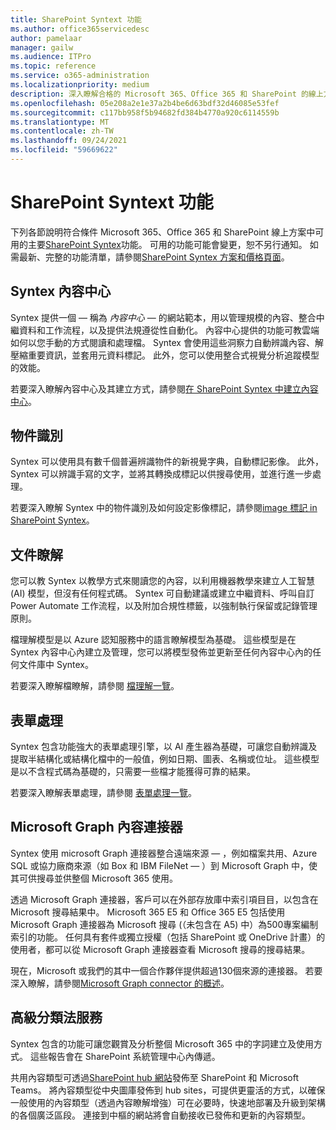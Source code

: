 ```yaml
---
title: SharePoint Syntext 功能
ms.author: office365servicedesc
author: pamelaar
manager: gailw
ms.audience: ITPro
ms.topic: reference
ms.service: o365-administration
ms.localizationpriority: medium
description: 深入瞭解合格的 Microsoft 365、Office 365 和 SharePoint 的線上方案中提供的主要 SharePoint Syntex 功能。
ms.openlocfilehash: 05e208a2e1e37a2b4be6d63bdf32d46085e53fef
ms.sourcegitcommit: c117bb958f5b94682fd384b4770a920c6114559b
ms.translationtype: MT
ms.contentlocale: zh-TW
ms.lasthandoff: 09/24/2021
ms.locfileid: "59669622"
---
```

# <a name="sharepoint-syntex-features"></a>SharePoint Syntext 功能 

下列各節說明符合條件 Microsoft 365、Office 365 和 SharePoint 線上方案中可用的主要[SharePoint Syntex](sharepoint-syntex-service-description.md)功能。 可用的功能可能會變更，恕不另行通知。 如需最新、完整的功能清單，請參閱[SharePoint Syntex 方案和價格頁面](https://www.microsoft.com/microsoft-365/enterprise/sharepoint-syntex)。

## <a name="syntex-content-center"></a>Syntex 內容中心

Syntex 提供一個 &mdash; 稱為 *內容中心* &mdash; 的網站範本，用以管理規模的內容、整合中繼資料和工作流程，以及提供法規遵從性自動化。 內容中心提供的功能可教雲端如何以您手動的方式閱讀和處理檔。 Syntex 會使用這些洞察力自動辨識內容、解壓縮重要資訊，並套用元資料標記。 此外，您可以使用整合式視覺分析追蹤模型的效能。

若要深入瞭解內容中心及其建立方式，請參閱[在 SharePoint Syntex 中建立內容中心](/microsoft-365/contentunderstanding/create-a-content-center)。

## <a name="object-recognition"></a>物件識別

Syntex 可以使用具有數千個普遍辨識物件的新視覺字典，自動標記影像。 此外，Syntex 可以辨識手寫的文字，並將其轉換成標記以供搜尋使用，並進行進一步處理。

若要深入瞭解 Syntex 中的物件識別及如何設定影像標記，請參閱[image 標記 in SharePoint Syntex](/microsoft-365/contentunderstanding/image-tagging)。

## <a name="document-understanding"></a>文件瞭解

您可以教 Syntex 以教學方式來閱讀您的內容，以利用機器教學來建立人工智慧 (AI) 模型，但沒有任何程式碼。 Syntex 可自動建議或建立中繼資料、呼叫自訂 Power Automate 工作流程，以及附加合規性標籤，以強制執行保留或記錄管理原則。

檔理解模型是以 Azure 認知服務中的語言瞭解模型為基礎。 這些模型是在 Syntex 內容中心內建立及管理，您可以將模型發佈並更新至任何內容中心內的任何文件庫中 Syntex。

若要深入瞭解檔瞭解，請參閱 [檔理解一覽](/microsoft-365/contentunderstanding/document-understanding-overview)。

## <a name="form-processing"></a>表單處理

Syntex 包含功能強大的表單處理引擎，以 AI 產生器為基礎，可讓您自動辨識及提取半結構化或結構化檔中的一般值，例如日期、圖表、名稱或位址。 這些模型是以不含程式碼為基礎的，只需要一些檔才能獲得可靠的結果。

若要深入瞭解表單處理，請參閱 [表單處理一覽](/microsoft-365/contentunderstanding/form-processing-overview)。

## <a name="microsoft-graph-content-connectors"></a>Microsoft Graph 內容連接器

Syntex 使用 microsoft Graph 連接器整合遠端來源 &mdash; ，例如檔案共用、Azure SQL 或協力廠商來源（如 Box 和 IBM FileNet &mdash; ）到 Microsoft Graph 中，使其可供搜尋並供整個 Microsoft 365 使用。

透過 Microsoft Graph 連接器，客戶可以在外部存放庫中索引項目目，以包含在 Microsoft 搜尋結果中。 Microsoft 365 E5 和 Office 365 E5 包括使用 Microsoft Graph 連接器為 Microsoft 搜尋 (（未包含在 A5) 中）為500專案編制索引的功能。 任何具有套件或獨立授權（包括 SharePoint 或 OneDrive 計畫）的使用者，都可以從 Microsoft Graph 連接器查看 Microsoft 搜尋的搜尋結果。

現在，Microsoft 或我們的其中一個合作夥伴提供超過130個來源的連接器。 若要深入瞭解，請參閱[Microsoft Graph connector 的概述](/MicrosoftSearch/connectors-overview)。

## <a name="advanced-taxonomy-services"></a>高級分類法服務

Syntex 包含的功能可讓您觀賞及分析整個 Microsoft 365 中的字詞建立及使用方式。 這些報告會在 SharePoint 系統管理中心內傳遞。

共用內容類型可透過[SharePoint hub 網站](/sharepoint/dev/features/hub-site/hub-site-overview)發佈至 SharePoint 和 Microsoft Teams。 將內容類型從中央圖庫發佈到 hub sites，可提供更靈活的方式，以確保一般使用的內容類型（透過內容瞭解增強）可在必要時，快速地部署及升級到架構的各個廣泛區段。 連接到中樞的網站將會自動接收已發佈和更新的內容類型。